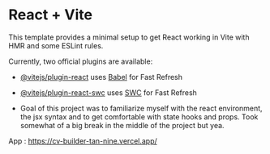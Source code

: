 # React + Vite

This template provides a minimal setup to get React working in Vite with HMR and some ESLint rules.

Currently, two official plugins are available:

- [@vitejs/plugin-react](https://github.com/vitejs/vite-plugin-react/blob/main/packages/plugin-react/README.md) uses [Babel](https://babeljs.io/) for Fast Refresh
- [@vitejs/plugin-react-swc](https://github.com/vitejs/vite-plugin-react-swc) uses [SWC](https://swc.rs/) for Fast Refresh

- Goal of this project was to familiarize myself with the react environment, the jsx syntax and to get comfortable with state hooks and props. Took somewhat of a big break in the middle of the project but yea.

App : https://cv-builder-tan-nine.vercel.app/
